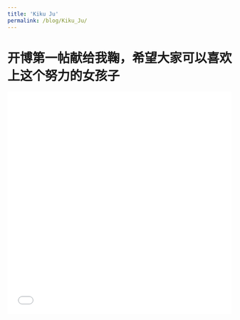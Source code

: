 ```yaml
---
title: 'Kiku Ju'
permalink: /blog/Kiku_Ju/
---
```


# 开博第一帖献给我鞠，希望大家可以喜欢上这个努力的女孩子

<iframe src="//player.bilibili.com/player.html?aid=17664021&cid=28837299&page=1" scrolling="no" border="0" frameborder="no" framespacing="0" allowfullscreen="true" width="100%" height="500"> </iframe>